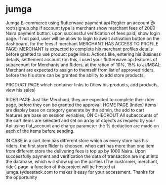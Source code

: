 # jumga
Jumga E-commerce using flutterwave payment api
Regiter an account @ root/signup.php
  if account type is merchant show merchant fees of 2000 Naira payment button. 
  upon successful verification of fees paid, show login page. 
  if not paid, user will be allow to login to await activation button on the dashboard, for the fees if merchant 
MERCHANT HAS ACCESS TO 
  PROFILE PAGE: MERCHANT is expected to complete his merchant profiles details before granted to use product page links.
  Actions like, entering his Business details, settlement account (on this, i used your flutterwave api features of subaccount for Merchants and Riders, at the ration of 10%, 15% to JUMGA);
  Merchant are expected to assign to themself from list of approved riders, before the his store can be granted the ability to add store products.
  
  PRODUCT PAGE which container links to (View his products, add products, view his sales)
  
  RIDER PAGE 
    Just like Merchant, they are expected to complete their rider page, before they can be granted the approval.
  HOME PAGE (Index)
    items are display base on category generate by the admin, 
    the add to cart features are base on session veriables, 
  ON CHECKOUT 
    All subaccounts of the cart items are selected and set on array of objects as requied by your Api using flat_account and charge parameter
    the % deduction are made on each of the items before sending. 
   
   IN CASE 
   in a cart item has different store which as every store has his riders. 
   the first store Rider is choosen. when cart has more than one item from different store the delivering fees is top up by 1000 Naira.
   Upon successfully payment and verification the data of transaction are input into the database, which will show up on the parties (The custormer, merchant, rider) page. 
   a function of this project will be hosted at jumga.sydeestack.com to makes it easy for your accessment. 
   Thanks for the opportunity
